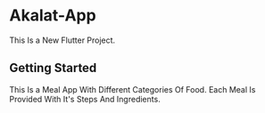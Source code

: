# Akalat-App
This Is a New Flutter Project.
## Getting Started
This Is a Meal App With Different Categories Of Food. Each Meal Is Provided With It's Steps And Ingredients.
